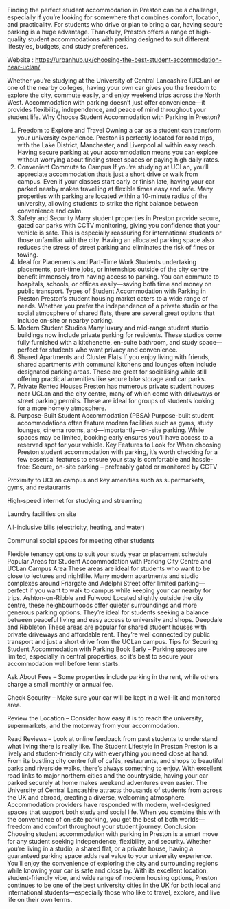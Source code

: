 Finding the perfect student accommodation in Preston can be a challenge, especially if you’re looking for somewhere that combines comfort, location, and practicality. For students who drive or plan to bring a car, having secure parking is a huge advantage. Thankfully, Preston offers a range of high-quality student accommodations with parking designed to suit different lifestyles, budgets, and study preferences.

Website : https://urbanhub.uk/choosing-the-best-student-accommodation-near-uclan/

Whether you’re studying at the University of Central Lancashire (UCLan) or one of the nearby colleges, having your own car gives you the freedom to explore the city, commute easily, and enjoy weekend trips across the North West. Accommodation with parking doesn’t just offer convenience—it provides flexibility, independence, and peace of mind throughout your student life.
Why Choose Student Accommodation with Parking in Preston?
1. Freedom to Explore and Travel
Owning a car as a student can transform your university experience. Preston is perfectly located for road trips, with the Lake District, Manchester, and Liverpool all within easy reach. Having secure parking at your accommodation means you can explore without worrying about finding street spaces or paying high daily rates.
2. Convenient Commute to Campus
If you’re studying at UCLan, you’ll appreciate accommodation that’s just a short drive or walk from campus. Even if your classes start early or finish late, having your car parked nearby makes travelling at flexible times easy and safe. Many properties with parking are located within a 10-minute radius of the university, allowing students to strike the right balance between convenience and calm.
3. Safety and Security
Many student properties in Preston provide secure, gated car parks with CCTV monitoring, giving you confidence that your vehicle is safe. This is especially reassuring for international students or those unfamiliar with the city. Having an allocated parking space also reduces the stress of street parking and eliminates the risk of fines or towing.
4. Ideal for Placements and Part-Time Work
Students undertaking placements, part-time jobs, or internships outside of the city centre benefit immensely from having access to parking. You can commute to hospitals, schools, or offices easily—saving both time and money on public transport.
Types of Student Accommodation with Parking in Preston
Preston’s student housing market caters to a wide range of needs. Whether you prefer the independence of a private studio or the social atmosphere of shared flats, there are several great options that include on-site or nearby parking.
1. Modern Student Studios
Many luxury and mid-range student studio buildings now include private parking for residents. These studios come fully furnished with a kitchenette, en-suite bathroom, and study space—perfect for students who want privacy and convenience.
2. Shared Apartments and Cluster Flats
If you enjoy living with friends, shared apartments with communal kitchens and lounges often include designated parking areas. These are great for socialising while still offering practical amenities like secure bike storage and car parks.
3. Private Rented Houses
Preston has numerous private student houses near UCLan and the city centre, many of which come with driveways or street parking permits. These are ideal for groups of students looking for a more homely atmosphere.
4. Purpose-Built Student Accommodation (PBSA)
Purpose-built student accommodations often feature modern facilities such as gyms, study lounges, cinema rooms, and—importantly—on-site parking. While spaces may be limited, booking early ensures you’ll have access to a reserved spot for your vehicle.
Key Features to Look for
When choosing Preston student accommodation with parking, it’s worth checking for a few essential features to ensure your stay is comfortable and hassle-free:
Secure, on-site parking – preferably gated or monitored by CCTV


Proximity to UCLan campus and key amenities such as supermarkets, gyms, and restaurants


High-speed internet for studying and streaming


Laundry facilities on site


All-inclusive bills (electricity, heating, and water)


Communal social spaces for meeting other students


Flexible tenancy options to suit your study year or placement schedule
Popular Areas for Student Accommodation with Parking
City Centre and UCLan Campus Area
These areas are ideal for students who want to be close to lectures and nightlife. Many modern apartments and studio complexes around Friargate and Adelphi Street offer limited parking—perfect if you want to walk to campus while keeping your car nearby for trips.
Ashton-on-Ribble and Fulwood
Located slightly outside the city centre, these neighbourhoods offer quieter surroundings and more generous parking options. They’re ideal for students seeking a balance between peaceful living and easy access to university and shops.
Deepdale and Ribbleton
These areas are popular for shared student houses with private driveways and affordable rent. They’re well connected by public transport and just a short drive from the UCLan campus.
Tips for Securing Student Accommodation with Parking
Book Early – Parking spaces are limited, especially in central properties, so it’s best to secure your accommodation well before term starts.


Ask About Fees – Some properties include parking in the rent, while others charge a small monthly or annual fee.


Check Security – Make sure your car will be kept in a well-lit and monitored area.


Review the Location – Consider how easy it is to reach the university, supermarkets, and the motorway from your accommodation.


Read Reviews – Look at online feedback from past students to understand what living there is really like.
The Student Lifestyle in Preston
Preston is a lively and student-friendly city with everything you need close at hand. From its bustling city centre full of cafés, restaurants, and shops to beautiful parks and riverside walks, there’s always something to enjoy. With excellent road links to major northern cities and the countryside, having your car parked securely at home makes weekend adventures even easier.
The University of Central Lancashire attracts thousands of students from across the UK and abroad, creating a diverse, welcoming atmosphere. Accommodation providers have responded with modern, well-designed spaces that support both study and social life. When you combine this with the convenience of on-site parking, you get the best of both worlds—freedom and comfort throughout your student journey.
Conclusion
Choosing student accommodation with parking in Preston is a smart move for any student seeking independence, flexibility, and security. Whether you’re living in a studio, a shared flat, or a private house, having a guaranteed parking space adds real value to your university experience. You’ll enjoy the convenience of exploring the city and surrounding regions while knowing your car is safe and close by.
With its excellent location, student-friendly vibe, and wide range of modern housing options, Preston continues to be one of the best university cities in the UK for both local and international students—especially those who like to travel, explore, and live life on their own terms.
